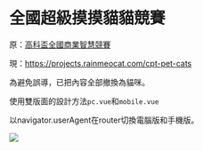 # 全國超級摸摸貓貓競賽

原：[高科盃全國商業智慧競賽](https://cpt.ic.nkust.edu.tw)

現：https://projects.rainmeocat.com/cpt-pet-cats

為避免誤導，已把內容全部撤換為貓咪。

使用雙版面的設計方法`pc.vue`和`mobile.vue`

以navigator.userAgent在router切換電腦版和手機版。

![](https://i.imgur.com/uRhTr5w.jpg)


